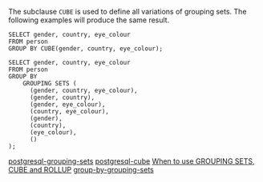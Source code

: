 The subclause `CUBE` is used to define all variations of grouping sets. The following examples will produce the same result.

```
SELECT gender, country, eye_colour
FROM person 
GROUP BY CUBE(gender, country, eye_colour);
```

```
SELECT gender, country, eye_colour
FROM person 
GROUP BY 
	GROUPING SETS (
      (gender, country, eye_colour),
      (gender, country),
      (gender, eye_colour),
      (country, eye_colour),
      (gender),
      (country),
      (eye_colour),
      ()
);
```



[postgresql-grouping-sets](http://www.postgresqltutorial.com/postgresql-grouping-sets/)
[postgresql-cube](http://www.postgresqltutorial.com/postgresql-cube/)
[When to use GROUPING SETS, CUBE and ROLLUP](https://stackoverflow.com/questions/25274879/when-to-use-grouping-sets-cube-and-rollup)
[group-by-grouping-sets](https://docs.snowflake.net/manuals/sql-reference/constructs/group-by-grouping-sets.html)